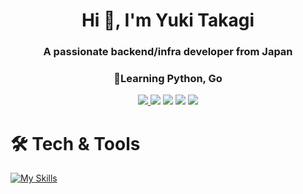 <h1 align="center">Hi 👋, I'm Yuki Takagi</h1>
<h3 align="center">A passionate backend/infra developer from Japan</h3>
<h3 align="center">🌱Learning Python, Go</h3>

<!--
![GitHub stats](https://github-readme-stats.vercel.app/api?username=takagiyuuki&theme=transparent&count_private=true&include_all_commits=true&show_icons=true&hide_border=true&locale=en&show=reviews,discussions_started,discussions_answered)
[![Top Langs](https://github-readme-stats.vercel.app/api/top-langs/?username=takagiyuuki&theme=transparent&hide_border=true&locale=en&count_private=true&langs_count=10&layout=donut)](https://github.com/anuraghazra/github-readme-stats)
[![Wakatime stats](https://github-readme-stats.vercel.app/api/wakatime?username=takagiyuuki&theme=transparent&hide_border=true&show_icons=true&layout=compact)](https://github.com/anuraghazra/github-readme-stats)
[![GitHub Streak](https://github-readme-streak-stats.herokuapp.com?user=takagiyuuki&theme=transparent&hide_border=true&border_radius=5)](https://git.io/streak-stats)
[![Github activity graph](https://github-readme-activity-graph.vercel.app/graph?username=takagiyuuki&theme=tokyo-night&bg_color=00000000&hide_border=true)](https://github.com/ashutosh00710/github-readme-activity-graph)
 -->

<p align="center">
    <a href="https://github.com/anuraghazra/github-readme-stats">
    <img src="https://github-readme-stats.vercel.app/api?username=takagiyuuki&theme=transparent&count_private=true&include_all_commits=true&show_icons=true&hide_border=true&locale=en&show=reviews,discussions_started,discussions_answered&rank_icon=github></a>
</p>
<p align="center">
    <a href="https://github.com/anuraghazra/github-readme-stats">
    <img src="https://github-readme-stats.vercel.app/api/top-langs/?username=takagiyuuki&theme=transparent&hide_border=true&locale=en&count_private=true&langs_count=10&layout=donut"></a>
    <a href="https://github.com/anuraghazra/github-readme-stats">
    <img src="https://github-readme-stats.vercel.app/api/wakatime?username=takagiyuuki&theme=transparent&hide_border=true&show_icons=true&layout=compact"></a>
    <a href="https://git.io/streak-stats">
    <img src="https://github-readme-streak-stats.herokuapp.com?user=takagiyuuki&theme=transparent&hide_border=true&border_radius=5"></a>
    <a href="https://github.com/ashutosh00710/github-readme-activity-graph">
    <img src="https://github-readme-activity-graph.vercel.app/graph?username=takagiyuuki&theme=tokyo-night&bg_color=00000000&hide_border=true"></a>
</p>

# 🛠️ Tech & Tools

[![My Skills](https://skillicons.dev/icons?i=aws,gcp,azure,linux,docker,ansible,nginx,ts,js,html,css,python,go,vscode,vim&perline=10)](https://skillicons.dev)
